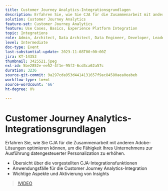 ```yaml
---
title: Customer Journey Analytics-Integrationsgrundlagen
description: Erfahren Sie, wie Sie CJA für die Zusammenarbeit mit anderen Adobe-Lösungen optimieren können, um die Fähigkeit Ihres Unternehmens zur Ausführung datengesteuerter Personalization zu erhöhen.
solution: Customer Journey Analytics
feature-set: Customer Journey Analytics
feature: Use Cases, Basics, Experience Platform Integration
topic: Integrations
role: Admin, Architect, Data Architect, Data Engineer, Developer, Leader, User
level: Intermediate
doc-type: Event
last-substantial-update: 2023-11-08T00:00:00Z
jira: KT-14353
thumbnail: 3425521.jpeg
exl-id: 5be2852e-ee52-4f1e-95f2-6cd3ca62a57c
duration: 3236
source-git-commit: 9a297cda953d4414131657f9ac84580aea0eabeb
workflow-type: tm+mt
source-wordcount: '66'
ht-degree: 0%

---
```


# Customer Journey Analytics-Integrationsgrundlagen

Erfahren Sie, wie Sie CJA für die Zusammenarbeit mit anderen Adobe-Lösungen optimieren können, um die Fähigkeit Ihres Unternehmens zur Ausführung datengesteuerter Personalization zu erhöhen.

* Übersicht über die vorgestellten CJA-Integrationsfunktionen
* Anwendungsfälle für die Customer Journey Analytics-Integration
* Wichtige Aspekte und Aktivierung von Insights

>[!VIDEO](https://video.tv.adobe.com/v/3425521/?learn=on)
